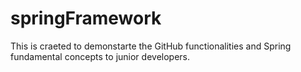 # springFramework
This is craeted to demonstarte the GitHub functionalities and Spring fundamental concepts to junior developers. 

